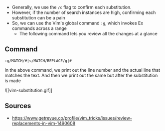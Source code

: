 - Generally, we use the `/c` flag to confirm each substitution. 
- However, if the number of search instances are high, confirming each substitution can be a pain
- So, we can use the Vim's global command `:g`, which invokes Ex commands across a range
	- The following command lets you review all the changes at a glance

## Command

`:g/MATCH/#|s/MATCH/REPLACE/g|#`

In the above command, we print out the line number and the actual line that matches the text. And then we print out the same but after the substitution is made

![[vim-substitution.gif]]

## Sources

- https://www.getrevue.co/profile/vim_tricks/issues/review-replacements-in-vim-1490608